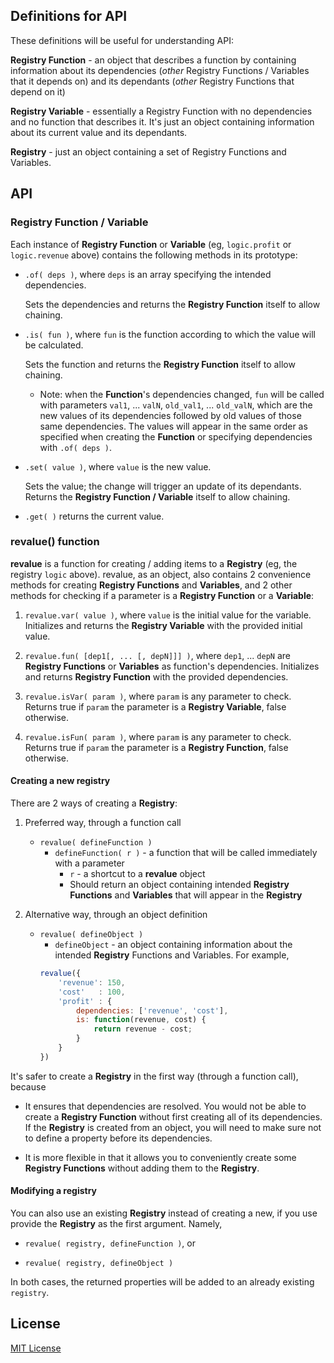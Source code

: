 ## Definitions for API
These definitions will be useful for understanding API:

**Registry Function** - an object that describes a function by containing information about its dependencies (*other* Registry Functions / Variables that it depends on) and its dependants (*other* Registry Functions that depend on it)

**Registry Variable** - essentially a Registry Function with no dependencies and no function that describes it. It's just an object containing information about its current value and its dependants.

**Registry** - just an object containing a set of Registry Functions and Variables.

## API
### Registry Function / Variable
Each instance of **Registry Function** or **Variable** (eg, `logic.profit` or `logic.revenue` above) contains the following methods in its prototype:

* `.of( deps )`, where `deps` is an array specifying the intended dependencies.
    
    Sets the dependencies and returns the **Registry Function** itself to allow chaining.

* `.is( fun )`, where `fun` is the function according to which the value will be calculated.
    
    Sets the function and returns the **Registry Function** itself to allow chaining.
    * Note: when the **Function**'s dependencies changed, `fun` will be called with parameters `val1`, ... `valN`, `old_val1`, ... `old_valN`, which are the new values of its dependencies followed by old values of those same dependencies. The values will appear in the same order as specified when creating the **Function** or specifying dependencies with `.of( deps )`.

* `.set( value )`, where `value` is the new value.
    
    Sets the value; the change will trigger an update of its dependants. Returns the **Registry Function / Variable** itself to allow chaining.

* `.get( )` returns the current value.

### revalue() function
**revalue** is a function for creating / adding items to a **Registry** (eg, the registry `logic` above). revalue, as an object, also contains 2 convenience methods for creating **Registry Functions** and **Variables**, and 2 other methods for checking if a parameter is a **Registry Function** or a **Variable**:

1. `revalue.var( value )`, where `value` is the initial value for the variable.
   Initializes and returns the **Registry Variable** with the provided initial value.

2. `revalue.fun( [dep1[, ... [, depN]]] )`, where `dep1`, ... `depN` are **Registry Functions** or **Variables** as function's dependencies.
   Initializes and returns **Registry Function** with the provided dependencies.

3. `revalue.isVar( param )`, where `param` is any parameter to check.
   Returns true if `param` the parameter is a **Registry Variable**, false otherwise.

4. `revalue.isFun( param )`, where `param` is any parameter to check.
   Returns true if `param` the parameter is a **Registry Function**, false otherwise.

#### Creating a new registry
There are 2 ways of creating a **Registry**:

1. Preferred way, through a function call
   * `revalue( defineFunction )`
      * `defineFunction( r )` - a function that will be called immediately with a parameter
         * `r` - a shortcut to a **revalue** object
         * Should return an object containing intended **Registry Functions** and **Variables** that will appear in the **Registry**

2. Alternative way, through an object definition
   * `revalue( defineObject )`
      * `defineObject` - an object containing information about the intended **Registry** Functions and Variables. For example,
      ```javascript
      revalue({
          'revenue': 150,
          'cost'   : 100,
          'profit' : {
              dependencies: ['revenue', 'cost'],
              is: function(revenue, cost) {
                  return revenue - cost;
              }
          }
      })
      ```

It's safer to create a **Registry** in the first way (through a function call), because

* It ensures that dependencies are resolved. You would not be able to create a **Registry Function** without first creating all of its dependencies. If the **Registry** is created from an object, you will need to make sure not to define a property before its dependencies.

* It is more flexible in that it allows you to conveniently create some **Registry Functions** without adding them to the **Registry**.

#### Modifying a registry
You can also use an existing **Registry** instead of creating a new, if you use provide the **Registry** as the first argument. Namely,

* `revalue( registry, defineFunction )`, or

* `revalue( registry, defineObject )`

In both cases, the returned properties will be added to an already existing `registry`.

## License
[MIT License](https://github.com/guitarino/revalue/blob/master/LICENSE)